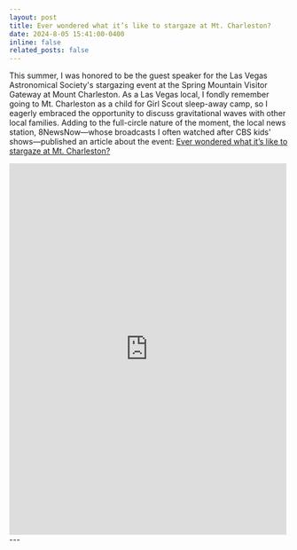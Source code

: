 ```yaml
---
layout: post
title: Ever wondered what it’s like to stargaze at Mt. Charleston?
date: 2024-8-05 15:41:00-0400
inline: false
related_posts: false
---
```

This summer, I was honored to be the guest speaker for the Las Vegas Astronomical Society's stargazing event at the Spring Mountain Visitor Gateway at Mount Charleston. As a Las Vegas local, I fondly remember going to Mt. Charleston as a child for Girl Scout sleep-away camp, so I eagerly embraced the opportunity to discuss gravitational waves with other local families. Adding to the full-circle nature of the moment, the local news station, 8NewsNow—whose broadcasts I often watched after CBS kids' shows—published an article about the event:  [Ever wondered what it’s like to stargaze at Mt. Charleston?](https://www.8newsnow.com/news/local-news/ever-wondered-what-its-like-to-stargaze-at-mt-charleston/)

<iframe 
  width="500" 
  height="670" 
  src="https://www.8newsnow.com/news/local-news/ever-wondered-what-its-like-to-stargaze-at-mt-charleston/" 
  frameborder="0" 
  allowfullscreen>
</iframe>
---
